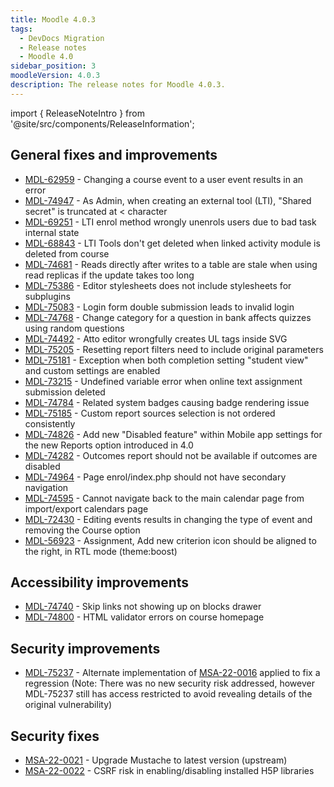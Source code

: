 ```yaml
---
title: Moodle 4.0.3
tags:
  - DevDocs Migration
  - Release notes
  - Moodle 4.0
sidebar_position: 3
moodleVersion: 4.0.3
description: The release notes for Moodle 4.0.3.
---
```


import { ReleaseNoteIntro } from '@site/src/components/ReleaseInformation';

<ReleaseNoteIntro releaseName={frontMatter.moodleVersion} />

## General fixes and improvements
<!-- cspell:disable -->
- [MDL-62959](https://tracker.moodle.org/browse/MDL-62959) - Changing a course event to a user event results in an error
- [MDL-74947](https://tracker.moodle.org/browse/MDL-74947) - As Admin, when creating an external tool (LTI), "Shared secret" is truncated at < character
- [MDL-69251](https://tracker.moodle.org/browse/MDL-69251) - LTI enrol method wrongly unenrols users due to bad task internal state
- [MDL-68843](https://tracker.moodle.org/browse/MDL-68843) - LTI Tools don't get deleted when linked activity module is deleted from course
- [MDL-74681](https://tracker.moodle.org/browse/MDL-74681) - Reads directly after writes to a table are stale when using read replicas if the update takes too long
- [MDL-75386](https://tracker.moodle.org/browse/MDL-75386) - Editor stylesheets does not include stylesheets for subplugins
- [MDL-75083](https://tracker.moodle.org/browse/MDL-75083) - Login form double submission leads to invalid login
- [MDL-74768](https://tracker.moodle.org/browse/MDL-74768) - Change category for a question in bank affects quizzes using random questions
- [MDL-74492](https://tracker.moodle.org/browse/MDL-74492) - Atto editor wrongfully creates UL tags inside SVG
- [MDL-75205](https://tracker.moodle.org/browse/MDL-75205) - Resetting report filters need to include original parameters
- [MDL-75181](https://tracker.moodle.org/browse/MDL-75181) - Exception when both completion setting "student view" and custom settings are enabled
- [MDL-73215](https://tracker.moodle.org/browse/MDL-73215) - Undefined variable error when online text assignment submission deleted
- [MDL-74784](https://tracker.moodle.org/browse/MDL-74784) - Related system badges causing badge rendering issue
- [MDL-75185](https://tracker.moodle.org/browse/MDL-75185) - Custom report sources selection is not ordered consistently
- [MDL-74826](https://tracker.moodle.org/browse/MDL-74826) - Add new "Disabled feature" within Mobile app settings for the new Reports option introduced in 4.0
- [MDL-74282](https://tracker.moodle.org/browse/MDL-74282) - Outcomes report should not be available if outcomes are disabled
- [MDL-74964](https://tracker.moodle.org/browse/MDL-74964) - Page enrol/index.php should not have secondary navigation
- [MDL-74595](https://tracker.moodle.org/browse/MDL-74595) - Cannot navigate back to the main calendar page from import/export calendars page
- [MDL-72430](https://tracker.moodle.org/browse/MDL-72430) - Editing events results in changing the type of event and removing the Course option
- [MDL-56923](https://tracker.moodle.org/browse/MDL-56923) - Assignment, Add new criterion icon should be aligned to the right, in RTL mode (theme:boost)
<!-- cspell:enable -->

## Accessibility improvements
<!-- cspell:disable -->
- [MDL-74740](https://tracker.moodle.org/browse/MDL-74740) - Skip links not showing up on blocks drawer
- [MDL-74800](https://tracker.moodle.org/browse/MDL-74800) - HTML validator errors on course homepage
<!-- cspell:enable -->

## Security improvements
<!-- cspell:disable -->
- [MDL-75237](https://tracker.moodle.org/browse/MDL-75237) - Alternate implementation of [MSA-22-0016](https://moodle.org/mod/forum/discuss.php?d=436457) applied to fix a regression (Note: There was no new security risk addressed, however MDL-75237 still has access restricted to avoid revealing details of the original vulnerability)
<!-- cspell:enable -->

## Security fixes
<!-- cspell:disable -->
- [MSA-22-0021](https://moodle.org/mod/forum/discuss.php?d=437684) - Upgrade Mustache to latest version (upstream)
- [MSA-22-0022](https://moodle.org/mod/forum/discuss.php?d=437685) - CSRF risk in enabling/disabling installed H5P libraries
<!-- cspell:enable -->
